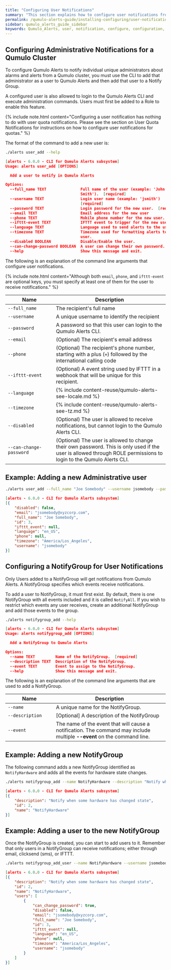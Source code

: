 ```yaml
---
title: "Configuring User Notifications"
summary: "This section explains how to configure user notifications from Qumulo Alerts."
permalink: /qumulo-alerts-guide/installing-configuring/user-notifications.html
sidebar: qumulo_alerts_guide_sidebar
keywords: Qumulo_Alerts, user, notification, configure, configuration, JSON
---
```


## Configuring Administrative Notifications for a Qumulo Cluster
To configure Qumulo Alerts to notify individual unique administrators about alarms and alerts from a Qumulo cluster, you must use the CLI to add that 
administrator as a user to Qumulo Alerts and then add that user to a Notify Group.

A configured user is also allowed to login to the Qumulo Alerts CLI and execute administration commands. Users must first be added to a Role to enable this feature.

{% include note.html content="Configuring a user notification has nothing to do with user quota notifications. Please see the section on User Quota Notifications for instructions on how to configure user notifications for quotas." %}

The format of the command to add a new user is:

```bash
./alerts user_add --help
```
```json
[alerts - 6.0.0 - CLI for Qumulo Alerts subsystem]
Usage: alerts user_add [OPTIONS]

  Add a user to notify in Qumulo Alerts

Options:
  --full_name TEXT               Full name of the user (example: 'John
                                 Smith').  [required]
  --username TEXT                Login user name (example: 'jsmith')
                                 [required]
  --password TEXT                Login password for the new user.  [required]
  --email TEXT                   Email address for the new user
  --phone TEXT                   Mobile phone number for the new user.
  --ifttt-event TEXT             IFTTT event to trigger for the new user.
  --language TEXT                Language used to send alerts to the user.
  --timezone TEXT                Timezone used for formatting alerts to the
                                 user.
  --disabled BOOLEAN             Disable/Enable the user.
  --can-change-password BOOLEAN  A user can change their own password.
  --help                         Show this message and exit.
```
The following is an explanation of the command line arguments that configure user notifications.

{% include note.html content="Although both `email`, `phone`, and `ifttt-event` are optional keys, you must specify at least one of them for the user to receive notifications." %}

<table>
  <colgroup>
    <col span="1" style="width: 30%;">
    <col span="1" style="width: 70%;">
  </colgroup>
<thead>
  <tr>
    <th>Name</th>
    <th>Description</th>
  </tr>
</thead>
<tbody>
  <tr>
    <td><code>--full_name</code></td>
    <td>The recipient's full name</td>
  </tr>
  <tr>
    <td><code>--username</code></td>
    <td>A unique username to identify the recipient</td>
  </tr>
  <tr>
    <td><code>--password</code></td>
    <td>A password so that this user can login to the Qumulo Alerts CLI.</td>
  </tr>
  <tr>
    <td><code>--email</code></td>
    <td>(Optional) The recipient's email address</td>
  </tr>   
  <tr>
    <td><code>--phone</code></td>
    <td>(Optional) The recipient's phone number, starting with a plus (<code>+</code>) followed by the international calling code</td>
  </tr>  
  <tr>
    <td><code>--ifttt-event</code></td>
    <td>(Optional) A event string used by IFTTT in a webhook that will be unique for this recipient.</td>
  </tr>  
  <tr>
    <td><code>--language</code></td>
    <td>
    {% include content-reuse/qumulo-alerts-see-locale.md %}
    </td>
  </tr>
  <tr>
    <td><code>--timezone</code></td>
    <td>
    {% include content-reuse/qumulo-alerts-see-tz.md %}
    </td>
  </tr>
  <tr>
    <td><code>--disabled</code></td>
    <td>(Optional) The user is allowed to receive notifications, but cannot login to the Qumulo Alerts CLI.</td>
  </tr>  
  <tr>
    <td><code>--can-change-password</code></td>
    <td>(Optional) The user is allowed to change their own password. This is only used if the user is allowed through ROLE permissions to login to the Qumulo Alerts CLI.</td>
  </tr>
</tbody>
</table>

## Example: Adding a new Administrative user

```bash
./alerts user_add --full_name "Joe Somebody" --username jsomebody --password Admin123 --email jsomebody@xyzcorp.com --language en_US --timezone America/Los_Angeles
```
```json
[alerts - 6.0.0 - CLI for Qumulo Alerts subsystem]
[{
    "disabled": false,
    "email": "jsomebody@xyzcorp.com",
    "full_name": "Joe Somebody",
    "id": 3,
    "ifttt_event": null,
    "language": "en_US",
    "phone": null,
    "timezone": "America/Los_Angeles",
    "username": "jsomebody"
}]

```

## Configuring a NotifyGroup for User Notifications

Only Users added to a NotifyGroup will get notifications from Qumulo Alerts. A NotifyGroup specifies which events
receive notifications.

To add a user to NotifyGroup, it must first exist. By default, there is one NotifyGroup with all events
included and it is called `NotifyAll`. If you wish to restrict which events any user receives, create an additional
NotifyGroup and add those events to the group. 

```bash
./alerts notifygroup_add --help
```
```json
[alerts - 6.0.0 - CLI for Qumulo Alerts subsystem]
Usage: alerts notifygroup_add [OPTIONS]

  Add a NotifyGroup to Qumulo Alerts

Options:
  --name TEXT         Name of the NotifyGroup.  [required]
  --description TEXT  Description of the NotifyGroup.
  --event TEXT        Event to assign to the NotifyGroup.
  --help              Show this message and exit.
```
The following is an explanation of the command line arguments that are used to add a NotifyGroup.

<table>
  <colgroup>
    <col span="1" style="width: 30%;">
    <col span="1" style="width: 70%;">
  </colgroup>
<thead>
  <tr>
    <th>Name</th>
    <th>Description</th>
  </tr>
</thead>
<tbody>
  <tr>
    <td><code>--name</code></td>
    <td>A unique name for the NotifyGroup.</td>
  </tr>
  <tr>
    <td><code>--description</code></td>
    <td>[Optional] A description of the NotifyGroup</td>
  </tr>
  <tr>
    <td><code>--event</code></td>
    <td>The name of the event that will cause a notification. The command may include multiple <b>--event</b> on the command line.</td>
  </tr>
</tbody>
</table>

## Example: Adding a new NotifyGroup

The following command adds a new NotifyGroup identified as `NotifyHardware` and adds all the events
for hardware state changes.

```bash
./alerts notifygroup_add --name NotifyHardware --description "Notify when some hardware has changed state" --event NOTIFY_FANS --event NOTIFY_CPU --event NOTIFY_DISKS --event NOTIFY_NETWORK --event NOTIFY_NODES
```
```json
[alerts - 6.0.0 - CLI for Qumulo Alerts subsystem]
[{
    "description": "Notify when some hardware has changed state",
    "id": 2,
    "name": "NotifyHardware"
}]

```

## Example: Adding a user to the new NotifyGroup

Once the NotifyGroup is created, you can start to add users to it. Remember that only users in a NotifyGroup can
receive notifications; either through email, clicksend (sms), or IFTTT.

```bash
./alerts notifygroup_add_user --name NotifyHardware --username jsomebody
```
```json
[alerts - 6.0.0 - CLI for Qumulo Alerts subsystem]
[{
    "description": "Notify when some hardware has changed state",
    "id": 2,
    "name": "NotifyHardware",
    "users": [
        {
            "can_change_password": true,
            "disabled": false,
            "email": "jsomebody@xyzcorp.com",
            "full_name": "Joe Somebody",
            "id": 3,
            "ifttt_event": null,
            "language": "en_US",
            "phone": null,
            "timezone": "America/Los_Angeles",
            "username": "jsomebody"
        }
    ]
}]

```
